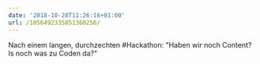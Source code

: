```yaml
---
date: '2018-10-28T11:26:16+01:00'
url: /1056492335851360256/
---
```

Nach einem langen, durchzechten #Hackathon: "Haben wir noch Content? Is noch was zu Coden da?"
